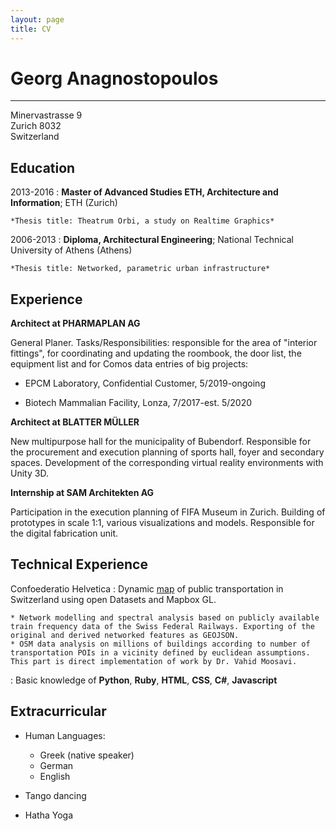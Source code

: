```yaml
---
layout: page
title: CV
---
```


Georg Anagnostopoulos
============

----------------
Minervastrasse 9                 
Zurich 8032                          
Switzerland

Education
---------

2013-2016
:   **Master of Advanced Studies ETH, Architecture and Information**; ETH (Zurich)

    *Thesis title: Theatrum Orbi, a study on Realtime Graphics*

2006-2013
:   **Diploma, Architectural Engineering**; National Technical University of Athens (Athens)

    *Thesis title: Networked, parametric urban infrastructure*

Experience
----------

**Architect at PHARMAPLAN AG**

General Planer. Tasks/Responsibilities: responsible for the area of "interior fittings", for coordinating and updating the roombook, the door list, the equipment list and for Comos data entries of big projects:

* EPCM Laboratory, Confidential Customer, 5/2019-ongoing

* Biotech Mammalian Facility, Lonza, 7/2017-est. 5/2020

**Architect at BLATTER MÜLLER**

New multipurpose hall for the municipality of Bubendorf. Responsible for the procurement and execution planning of sports hall, foyer and secondary spaces. Development of the corresponding virtual reality environments with Unity 3D.

**Internship at SAM Architekten AG**

Participation in the execution planning of FIFA Museum in Zurich. Building of prototypes in scale 1:1, various visualizations and models. Responsible for the digital fabrication unit.

Technical Experience
--------------------

Confoederatio Helvetica
:   Dynamic [map][ref1] of public transportation in Switzerland using open Datasets
    and Mapbox GL.

    * Network modelling and spectral analysis based on publicly available train frequency data of the Swiss Federal Railways. Exporting of the original and derived networked features as GEOJSON.
    * OSM data analysis on millions of buildings according to number of transportation POIs in a vicinity defined by euclidean assumptions. This part is direct implementation of work by Dr. Vahid Moosavi.

:   Basic knowledge of **Python**, **Ruby**, **HTML**, **CSS**, **C#**, **Javascript**

[ref1]: https://ganagno.github.io/maps/che.html

Extracurricular
----------------------------------------

* Human Languages:
     * Greek (native speaker)
     * German
     * English

* Tango dancing
* Hatha Yoga
